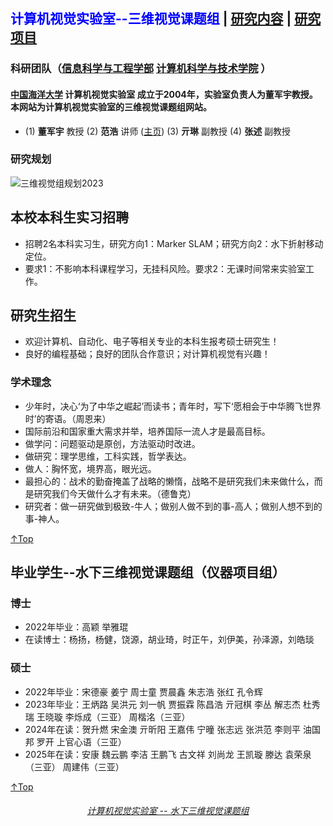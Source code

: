 ## <font color=blue>计算机视觉实验室--三维视觉课题组</font> | <a href="/research.html">研究内容</a> | <a href="/project.html">研究项目</a>

### 科研团队（<a href="http://it.ouc.edu.cn/">信息科学与工程学部</a> <a href="http://it.ouc.edu.cn/cs/">计算机科学与技术学院</a> ） 
#### <a href="http://www.ouc.edu.cn/">中国海洋大学</a> 计算机视觉实验室 成立于2004年，实验室负责人为董军宇教授。本网站为计算机视觉实验室的三维视觉课题组网站。
* (1) **董军宇** 教授   (2) **范浩** 讲师 (<a href="http://it.ouc.edu.cn/fh/main.htm">主页</a>) (3) **亓琳** 副教授    (4) **张述** 副教授
  
### 研究规划
![三维视觉组规划2023](https://github.com/fanhao/fanhao.github.io/assets/57893728/740a0cc0-05fe-4ed5-b8d6-83c7a4b8cd94)

## 本校本科生实习招聘
* 招聘2名本科实习生，研究方向1：Marker SLAM；研究方向2：水下折射移动定位。
* 要求1：不影响本科课程学习，无挂科风险。要求2：无课时间常来实验室工作。

## 研究生招生
* 欢迎计算机、自动化、电子等相关专业的本科生报考硕士研究生！
* 良好的编程基础；良好的团队合作意识；对计算机视觉有兴趣！

### 学术理念
* 少年时，决心‘为了中华之崛起’而读书；青年时，写下‘愿相会于中华腾飞世界时’的寄语。（周恩来）
* 国际前沿和国家重大需求并举，培养国际一流人才是最高目标。
* 做学问：问题驱动是原创，方法驱动时改进。
* 做研究：理学思维，工科实践，哲学表达。
* 做人：胸怀宽，境界高，眼光远。
* 最担心的：战术的勤奋掩盖了战略的懒惰，战略不是研究我们未来做什么，而是研究我们今天做什么才有未来。（德鲁克）
* 研究者：做一研究做到极致-牛人；做别人做不到的事-高人；做别人想不到的事-神人。

[↑Top](#Top)

## 毕业学生--水下三维视觉课题组（仪器项目组）
### 博士
* 2022年毕业：高颖 举雅琨
* 在读博士：杨扬，杨健，饶源，胡业琦，时正午，刘伊美，孙泽源，刘皓琰

### 硕士
* 2022年毕业：宋德豪 姜宁 周士童 贾晨鑫 朱志浩 张红 孔令辉
* 2023年毕业：王炳路 吴洪元 刘一帆 贾振霖 陈昌浩 亓冠棋 李丛  解志杰 杜秀瑞 王晓璇  李烁成（三亚） 周楷洺（三亚） 
* 2024年在读：贺升燃 宋金澳 亓昕阳  王嘉伟 宁曈 张志远 张洪范 李则平 油国邦 罗开 上官心语（三亚） 
* 2025年在读：安康 魏云鹏 李洁 王鹏飞 古文祥 刘尚龙 王凯璇 滕达 袁荣泉（三亚） 周建伟（三亚）	

[↑Top](#Top)

<h6 align = "center"> <a href="/index.html">计算机视觉实验室 -- 水下三维视觉课题组</a> </h6>






